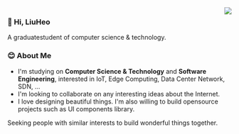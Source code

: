 
<a href="#">
  <img align="right" src="https://github-readme-stats.vercel.app/api?username=itliujia&hide_title=true&hide_border=true&show_icons=true&include_all_commits=true&line_height=21&bg_color=ffffff&theme=graywhite&locale=en">
</a>

### 👋 Hi, LiuHeo
A graduatestudent of computer science & technology.
 
### 😊 About Me
- I'm studying on **Computer Science & Technology** and **Software Engineering**, interested in IoT, Edge Computing, Data Center Network, SDN, ... 
- I'm looking to collaborate on any interesting ideas about the Internet.
- I love designing beautiful things. I'm also willing to build opensource projects such as UI components library.

Seeking people with similar interests to build wonderful things together.
